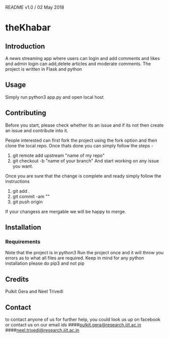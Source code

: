README v1.0 / 02 May 2018

# theKhabar

## Introduction

A news streaming app where users can login and add comments and likes and admin login can add,delete articles and moderate comments. The project is written in Flask and python

## Usage

Simply run python3 app.py and open local host

## Contributing

Before you start, please check whether its an issue and if its not then create an issue and contribute into it.

People interested can first fork the project using the fork option and then clone the local repo. Once thats done you can simply follow the steps - 
1. git remote add upstream "name of my repo"
2. git checkout -b "name of your branch"
And start working on any issue you want.

Once you are sure that the change is complete and ready simply follow the instructions
1. git add .
2. git commit -am "<some suitable message>" 
3. git push origin <branch name>

If your changess are mergable we will be happy to merge.


## Installation

### Requirements
Note that the project is in python3
Run the project once and it will throw you errors as to what all files are required. Keep in mind for any python installation please do pip3 and not pip 

## Credits

Pulkit Gera and Neel Trivedi

## Contact

to contact anyone of us for further help, you could look us up on facebook or contact us on our email ids
####pulkit.gera@research.iiit.ac.in
####neel.trivedi@research.iiit.ac.in
